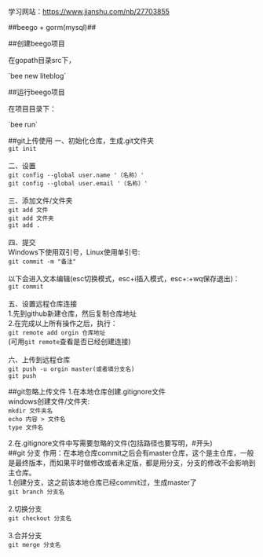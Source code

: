 学习网站：https://www.jianshu.com/nb/27703855

##beego + gorm(mysql)##

##创建beego项目
<p>在gopath目录src下，<br></p>
`bee new liteblog`

##运行beego项目
<p>在项目目录下：<br></p>
`bee run`

##git上传使用
一、初始化仓库，生成.git文件夹<br>
`git init`
<br><br>
二、设置<br>
`git config --global user.name '（名称）'`<br>
`git config --global user.email '（名称）'`<br>
<br>
三、添加文件/文件夹<br>
`git add 文件`<br>
`git add 文件夹`<br>
`git add .`<br>
<br>
四、提交<br>
Windows下使用双引号，Linux使用单引号:<br>
`git commit -m "备注"`<br><br>
以下会进入文本编辑(esc切换模式，esc+i插入模式，esc+:+wq保存退出)：<br>
`git commit`<br>
<br>
五、设置远程仓库连接<br>
1.先到github新建仓库，然后复制仓库地址<br>
2.在完成以上所有操作之后，执行：<br>
`git remote add orgin 仓库地址`<br>
(可用`git remote`查看是否已经创建连接)<br>
<br>
六、上传到远程仓库<br>
`git push -u orgin master(或者填分支名)`<br>
`git push`


##git忽略上传文件
1.在本地仓库创建.gitignore文件<br>
windows创建文件/文件夹:<br>
`mkdir 文件夹名`<br>
`echo 内容 > 文件名`<br>
`type 文件名`<br>

2.在.gitignore文件中写需要忽略的文件(包括路径也要写明，#开头)
<br>
##git 分支
作用：在本地仓库commit之后会有master仓库，这个是主仓库，一般是最终版本，而如果平时做修改或者未定版，都是用分支，分支的修改不会影响到主仓库。<br>
1.创建分支，这之前该本地仓库已经commit过，生成master了<br>
`git branch 分支名`<br>
<br>
2.切换分支<br>
`git checkout 分支名`<br>
<br>
3.合并分支<br>
`git merge 分支名`<br>